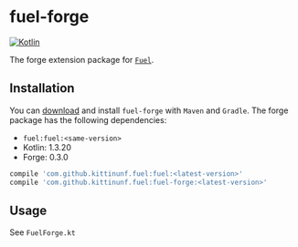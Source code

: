 # fuel-forge
[![Kotlin](https://img.shields.io/badge/Kotlin-1.3.20-blue.svg)](https://kotlinlang.org)

The forge extension package for [`Fuel`](../README.md).

## Installation

You can [download](https://bintray.com/kittinunf/maven/Fuel-Android/_latestVersion) and install `fuel-forge` with `Maven` and `Gradle`. The forge package has the following dependencies:
* `fuel:fuel:<same-version>`
* Kotlin: 1.3.20
* Forge: 0.3.0

```groovy
compile 'com.github.kittinunf.fuel:fuel:<latest-version>'
compile 'com.github.kittinunf.fuel:fuel-forge:<latest-version>'
```

## Usage

See `FuelForge.kt`
